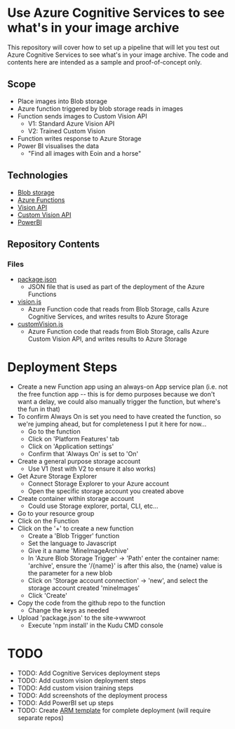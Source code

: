 # Use Azure Cognitive Services to see what's in your image archive

This repository will cover how to set up a pipeline that will let you test out Azure Cognitive Services to see what's in your image archive. The code and contents here are intended as a sample and proof-of-concept only.

## Scope

- Place images into Blob storage
- Azure function triggered by blob storage reads in images
- Function sends images to Custom Vision API
  - V1: Standard Azure Vision API
  - V2: Trained Custom Vision
- Function writes response to Azure Storage
- Power BI visualises the data
  - "Find all images with Eoin and a horse"

## Technologies

- [Blob storage](https://azure.microsoft.com/en-gb/services/storage/blobs/)
- [Azure Functions](https://azure.microsoft.com/en-gb/services/functions/)
- [Vision API](https://azure.microsoft.com/en-gb/services/cognitive-services/computer-vision/)
- [Custom Vision API](https://azure.microsoft.com/en-gb/services/cognitive-services/custom-vision-service/)
- [PowerBI](https://powerbi.microsoft.com/en-us/)

## Repository Contents

### Files

- [package.json](package.json)
  - JSON file that is used as part of the deployment of the Azure Functions
- [vision.js](vision.js)
  - Azure Function code that reads from Blob Storage, calls Azure Cognitive Services, and writes results to Azure Storage
- [customVision.js](customVision.js)
  - Azure Function code that reads from Blob Storage, calls Azure Custom Vision API, and writes results to Azure Storage

# Deployment Steps

- Create a new Function app using an always-on App service plan (i.e. not the free function app -- this is for demo purposes because we don't want a delay, we could also manually trigger the function, but where's the fun in that)
- To confirm Always On is set you need to have created the function, so we're jumping ahead, but for completeness I put it here for now…
  - Go to the function
  - Click on 'Platform Features' tab
  - Click on 'Application settings'
  - Confirm that 'Always On' is set to 'On'
- Create a general purpose storage account
  - Use V1 (test with V2 to ensure it also works)
- Get Azure Storage Explorer
  - Connect Storage Explorer to your Azure account
  - Open the specific storage account you created above
- Create container within storage account
  - Could use Storage explorer, portal, CLI, etc…
- Go to your resource group
- Click on the Function
- Click on the '+' to create a new function
  - Create a 'Blob Trigger' function
  - Set the language to Javascript
  - Give it a name 'MineImageArchive'
  - In 'Azure Blob Storage Trigger' -> 'Path' enter the container name: 'archive', ensure the '/{name}' is after this also, the {name} value is the parameter for a new blob
  - Click on 'Storage account connection' -> 'new', and select the storage account created 'mineImages'
  - Click 'Create'
- Copy the code from the github repo to the function
  - Change the keys as needed
- Upload 'package.json' to the site->wwwroot
  - Execute 'npm install' in the Kudu CMD console
  
# TODO

- TODO: Add Cognitive Services deployment steps
- TODO: Add custom vision deployment steps
- TODO: Add custom vision training steps
- TODO: Add screenshots of the deployment process
- TODO: Add PowerBI set up steps
- TODO: Create [ARM template](https://docs.microsoft.com/en-us/azure/azure-functions/functions-infrastructure-as-code) for complete deployment (will require separate repos)



